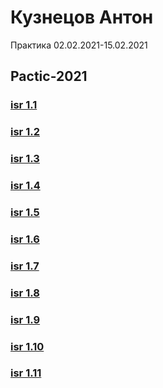 # Кузнецов Антон
Практика 02.02.2021-15.02.2021

## Pactic-2021

### [isr 1.1](/isr-1.1/%D0%9A%D1%83%D0%B7%D0%BDe%D1%86%D0%BE%D0%B2%20%D0%90%D0%BD%D1%82%D0%BE%D0%BD%2C%20%D0%98%D0%92%D0%A2-3%2C%20%D0%98%D0%A1%D0%A0%201.1.pdf)

### [isr 1.2](isr-1.2/%D0%9A%D1%83%D0%B7%D0%BD%D0%B5%D1%86%D0%BE%D0%B2%20%D0%90%D0%BD%D1%82%D0%BE%D0%BD%2C%20%D0%98%D0%92%D0%A2-3%2C%20%D0%98%D0%A1%D0%A0%201.2.pdf)

### [isr 1.3](/isr-1.3/%D0%9A%D1%83%D0%B7%D0%BDe%D1%86%D0%BE%D0%B2%20%D0%90%D0%BD%D1%82%D0%BE%D0%BD%2C%20%D0%98%D0%92%D0%A2-3%2C%20%D0%98%D0%A1%D0%A0%201.3.pdf)

### [isr 1.4](/isr-1.4/%D0%9A%D1%83%D0%B7%D0%BDe%D1%86%D0%BE%D0%B2%20%D0%90%D0%BD%D1%82%D0%BE%D0%BD%2C%20%D0%98%D0%92%D0%A2-3%2C%20%D0%98%D0%A1%D0%A0%201.4.pdf)

### [isr 1.5](/isr-1.5/%D0%9A%D1%83%D0%B7%D0%BDe%D1%86%D0%BE%D0%B2%20%D0%90%D0%BD%D1%82%D0%BE%D0%BD%2C%20%D0%98%D0%92%D0%A2-3%2C%20%D0%98%D0%A1%D0%A0%201.5.pdf)

### [isr 1.6](/isr-1.6/%D0%9A%D1%83%D0%B7%D0%BDe%D1%86%D0%BE%D0%B2%20%D0%90%D0%BD%D1%82%D0%BE%D0%BD%2C%20%D0%98%D0%92%D0%A2-3%2C%20%D0%98%D0%A1%D0%A0%201.6.pdf)

### [isr 1.7](/isr-1.7/%D0%9A%D1%83%D0%B7%D0%BDe%D1%86%D0%BE%D0%B2%20%D0%90%D0%BD%D1%82%D0%BE%D0%BD%2C%20%D0%98%D0%92%D0%A2-3%2C%20%D0%98%D0%A1%D0%A0%201.7.pdf)

### [isr 1.8](/isr-1.8/%D0%9A%D1%83%D0%B7%D0%BDe%D1%86%D0%BE%D0%B2%20%D0%90%D0%BD%D1%82%D0%BE%D0%BD%2C%20%D0%98%D0%92%D0%A2-3%2C%20%D0%98%D0%A1%D0%A0%201.8.pdf)

### [isr 1.9](/isr-1.9/%D0%9A%D1%83%D0%B7%D0%BDe%D1%86%D0%BE%D0%B2%20%D0%90%D0%BD%D1%82%D0%BE%D0%BD%2C%20%D0%98%D0%92%D0%A2-3%2C%20%D0%98%D0%A1%D0%A0%201.9.pdf)

### [isr 1.10](/isr-1.10/%D0%9A%D1%83%D0%B7%D0%BDe%D1%86%D0%BE%D0%B2%20%D0%90%D0%BD%D1%82%D0%BE%D0%BD%2C%20%D0%98%D0%92%D0%A2-3%2C%20%D0%98%D0%A1%D0%A0%201.10.pdf)

### [isr 1.11](/isr-1.11/%D0%9A%D1%83%D0%B7%D0%BDe%D1%86%D0%BE%D0%B2%20%D0%90%D0%BD%D1%82%D0%BE%D0%BD%2C%20%D0%98%D0%92%D0%A2-3%2C%20%D0%98%D0%A1%D0%A0%201.11.pdf)
